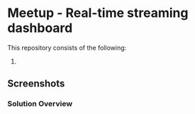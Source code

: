 # Meetup - Real-time streaming dashboard

This repository consists of the following:

1. 

## Screenshots

### Solution Overview
